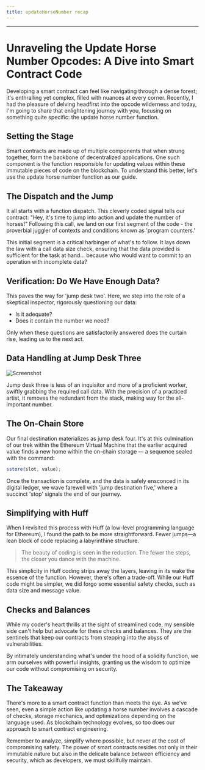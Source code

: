 ```yaml
---
title: updateHorseNumber recap
---
```


---

# Unraveling the Update Horse Number Opcodes: A Dive into Smart Contract Code

Developing a smart contract can feel like navigating through a dense forest; it's enthralling yet complex, filled with nuances at every corner. Recently, I had the pleasure of delving headfirst into the opcode wilderness and today, I'm going to share that enlightening journey with you, focusing on something quite specific: the update horse number function.

## Setting the Stage

Smart contracts are made up of multiple components that when strung together, form the backbone of decentralized applications. One such component is the function responsible for updating values within these immutable pieces of code on the blockchain. To understand this better, let's use the update horse number function as our guide.

## The Dispatch and the Jump

It all starts with a function dispatch. This cleverly coded signal tells our contract: "Hey, it's time to jump into action and update the number of horses!" Following this call, we land on our first segment of the code - the proverbial juggler of contexts and conditions known as 'program counters.'

This initial segment is a critical harbinger of what's to follow. It lays down the law with a call data size check, ensuring that the data provided is sufficient for the task at hand... because who would want to commit to an operation with incomplete data?

## Verification: Do We Have Enough Data?

This paves the way for 'jump desk two'. Here, we step into the role of a skeptical inspector, rigorously questioning our data:

- Is it adequate?
- Does it contain the number we need?

Only when these questions are satisfactorily answered does the curtain rise, leading us to the next act.

## Data Handling at Jump Desk Three

![Screenshot](https://cdn.videotap.com/618/screenshots/dP80hpQg1fyRPOjafhts-93.47.png)

Jump desk three is less of an inquisitor and more of a proficient worker, swiftly grabbing the required call data. With the precision of a practiced artist, it removes the redundant from the stack, making way for the all-important number.

## The On-Chain Store

Our final destination materializes as jump desk four. It's at this culmination of our trek within the Ethereum Virtual Machine that the earlier acquired value finds a new home within the on-chain storage — a sequence sealed with the command:

```js
sstore(slot, value);
```

Once the transaction is complete, and the data is safely ensconced in its digital ledger, we wave farewell with 'jump destination five,' where a succinct 'stop' signals the end of our journey.

## Simplifying with Huff

When I revisited this process with Huff (a low-level programming language for Ethereum), I found the path to be more straightforward. Fewer jumps—a lean block of code replacing a labyrinthine structure.

> The beauty of coding is seen in the reduction. The fewer the steps, the closer you dance with the machine.

This simplicity in Huff coding strips away the layers, leaving in its wake the essence of the function. However, there's often a trade-off. While our Huff code might be simpler, we did forgo some essential safety checks, such as data size and message value.

## Checks and Balances

While my coder's heart thrills at the sight of streamlined code, my sensible side can't help but advocate for these checks and balances. They are the sentinels that keep our contracts from stepping into the abyss of vulnerabilities.

By intimately understanding what's under the hood of a solidity function, we arm ourselves with powerful insights, granting us the wisdom to optimize our code without compromising on security.

## The Takeaway

There's more to a smart contract function than meets the eye. As we've seen, even a simple action like updating a horse number involves a cascade of checks, storage mechanics, and optimizations depending on the language used. As blockchain technology evolves, so too does our approach to smart contract engineering.

Remember to analyze, simplify where possible, but never at the cost of compromising safety. The power of smart contracts resides not only in their immutable nature but also in the delicate balance between efficiency and security, which as developers, we must skillfully maintain.

